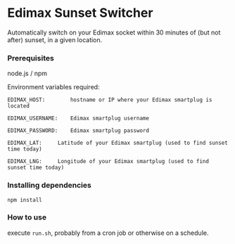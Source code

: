 # Edimax Sunset Switcher

Automatically switch on your Edimax socket within 30 minutes of (but not after) sunset, in a given location.


### Prerequisites
node.js / npm

Environment variables required:

	EDIMAX_HOST:		hostname or IP where your Edimax smartplug is located
	
	EDIMAX_USERNAME:	Edimax smartplug username
	
	EDIMAX_PASSWORD:	Edimax smartplug password
	
	EDIMAX_LAT:		Latitude of your Edimax smartplug (used to find sunset time today)
	
	EDIMAX_LNG:		Longitude of your Edimax smartplug (used to find sunset time today)


### Installing dependencies
`npm install`


### How to use

execute `run.sh`, probably from a cron job or otherwise on a schedule.
